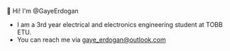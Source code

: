 👋 Hi! I'm @GayeErdogan

- I am a 3rd year electrical and electronics engineering student at TOBB ETU.
- You can reach me via gaye_erdogan@outlook.com

